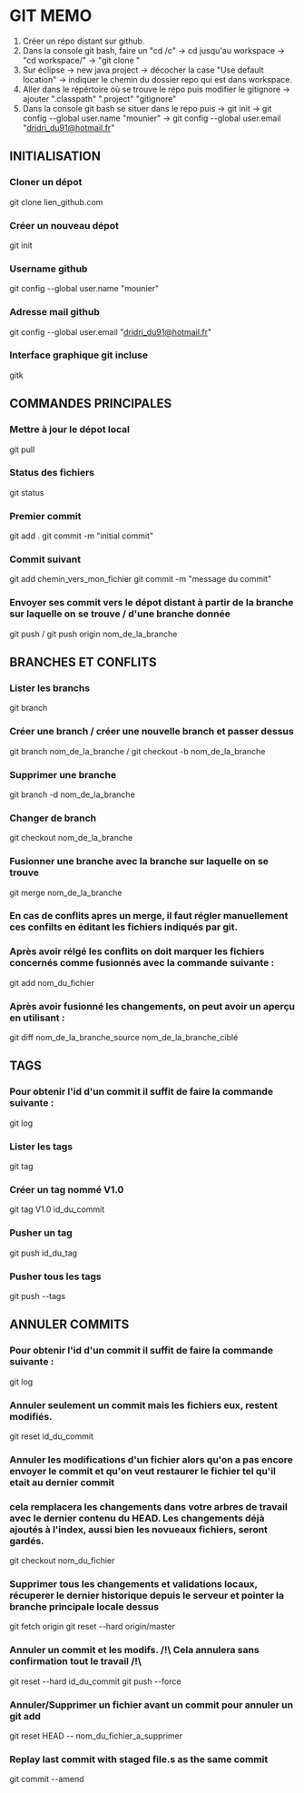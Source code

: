 
#   GIT MEMO 

1. Créer un répo distant sur github.
2. Dans la console git bash, faire un "cd /c" -> cd jusqu'au workspace -> "cd workspace/" -> "git clone <lien repositoryGitHub.com>" 
3. Sur éclipse -> new java project -> décocher la case "Use default location" -> indiquer le chemin du dossier repo qui est dans workspace.
4. Aller dans le répértoire où se trouve le répo puis modifier le gitignore -> ajouter ".classpath" ".project" "gitignore"
5. Dans la console git bash se situer dans le repo puis -> git init -> git config --global user.name "mounier" -> git config --global user.email "dridri_du91@hotmail.fr"


## INITIALISATION 

### Cloner un dépot
git clone lien_github.com

### Créer un nouveau dépot
git init

### Username github
git config --global user.name "mounier"

### Adresse mail github
git config --global user.email "dridri_du91@hotmail.fr"

### Interface graphique git incluse
gitk


## COMMANDES PRINCIPALES 

### Mettre à jour le dépot local
git pull

### Status des fichiers
git status

### Premier commit
git add .
git commit -m "initial commit"

### Commit suivant
git add chemin_vers_mon_fichier
git commit -m "message du commit"

### Envoyer ses commit vers le dépot distant à partir de la branche sur laquelle on se trouve / d'une branche donnée
git push / git push origin nom_de_la_branche


## BRANCHES ET CONFLITS 

### Lister les branchs
git branch

### Créer une branch / créer une nouvelle branch et passer dessus
git branch nom_de_la_branche / git checkout -b nom_de_la_branche

### Supprimer une branche
git branch -d nom_de_la_branche

### Changer de branch
git checkout nom_de_la_branche

### Fusionner une branche avec la branche sur laquelle on se trouve
git merge nom_de_la_branche 

### En cas de conflits apres un merge, il faut régler manuellement ces confilts en éditant les fichiers indiqués par git.
### Après avoir rélgé les conflits on doit marquer les fichiers concernés comme fusionnés avec la commande suivante :
git add nom_du_fichier

### Après avoir fusionné les changements, on peut avoir un aperçu en utilisant :
git diff nom_de_la_branche_source nom_de_la_branche_ciblé


## TAGS 

### Pour obtenir l'id d'un commit il suffit de faire la commande suivante :
git log

### Lister les tags
git tag

### Créer un tag nommé V1.0 
git tag V1.0 id_du_commit

### Pusher un tag 
git push id_du_tag

### Pusher tous les tags
git push --tags


## ANNULER COMMITS 

### Pour obtenir l'id d'un commit il suffit de faire la commande suivante :
git log

### Annuler seulement un commit mais les fichiers eux, restent modifiés.
git reset id_du_commit

### Annuler les modifications d'un fichier alors qu'on a pas encore envoyer le commit et qu'on veut restaurer le fichier tel qu'il etait au dernier commit
### cela remplacera les changements dans votre arbres de travail avec le dernier contenu du HEAD. Les changements déjà ajoutés à l'index, aussi bien les novueaux fichiers, seront gardés.
git checkout nom_du_fichier 

### Supprimer tous les changements et validations locaux, récuperer le dernier historique depuis le serveur et pointer la branche principale locale dessus
git fetch origin
git reset --hard origin/master

### Annuler un commit et les modifs. /!\ Cela annulera sans confirmation tout le travail /!\
git reset --hard id_du_commit
git push --force

### Annuler/Supprimer un fichier avant un commit pour annuler un git add
git reset HEAD -- nom_du_fichier_a_supprimer

### Replay last commit with staged file.s as the same commit
git commit --amend
